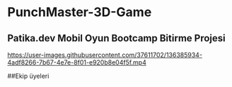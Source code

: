 # PunchMaster-3D-Game
## Patika.dev Mobil Oyun Bootcamp Bitirme Projesi


https://user-images.githubusercontent.com/37611702/136385934-4adf8266-7b67-4e7e-8f01-e920b8e04f5f.mp4

##Ekip üyeleri

